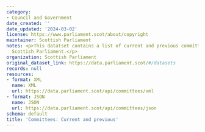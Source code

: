 ```yaml
---
category:
- Council and Government
date_created: ''
date_updated: '2024-03-02'
license: https://www.parliament.scot/about/copyright
maintainer: Scottish Parliament
notes: <p>This datatset contains a list of current and previous committees of the
  Scottish Parliament.</p>
organization: Scottish Parliament
original_dataset_link: https://data.parliament.scot/#/datasets
records: null
resources:
- format: XML
  name: XML
  url: https://data.parliament.scot/api/committees/xml
- format: JSON
  name: JSON
  url: https://data.parliament.scot/api/committees/json
schema: default
title: 'Committees: Current and previous'
---
```

